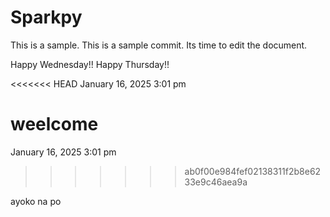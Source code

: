 # Sparkpy
This is a sample.
This is a sample commit.
Its time to edit the document.

Happy Wednesday!!
Happy Thursday!!

<<<<<<< HEAD
January 16, 2025 3:01 pm

weelcome
=======
January 16, 2025 3:01 pm
>>>>>>> ab0f00e984fef02138311f2b8e6233e9c46aea9a


ayoko na po